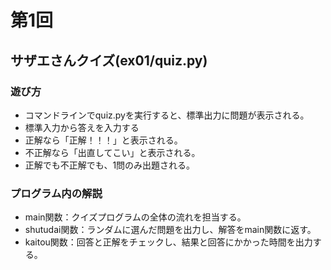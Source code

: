 # 第1回
## サザエさんクイズ(ex01/quiz.py)
### 遊び方
* コマンドラインでquiz.pyを実行すると、標準出力に問題が表示される。
* 標準入力から答えを入力する
* 正解なら「正解！！！」と表示される。
* 不正解なら「出直してこい」と表示される。
* 正解でも不正解でも、1問のみ出題される。
### プログラム内の解説
* main関数：クイズプログラムの全体の流れを担当する。
* shutudai関数：ランダムに選んだ問題を出力し、解答をmain関数に返す。
* kaitou関数：回答と正解をチェックし、結果と回答にかかった時間を出力する。
